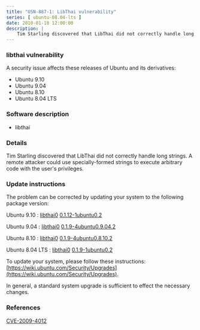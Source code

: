 ```yaml
---
title: "USN-887-1: LibThai vulnerability"
series: [ ubuntu-08.04-lts ]
date: 2010-01-18 12:00:00
description: |
    Tim Starling discovered that LibThai did not correctly handle long strings. A remote attacker could use specially-formed strings to execute arbitrary code with the user&#39;s privileges. 
--- 
```

 
### libthai vulnerability

A security issue affects these releases of Ubuntu and its derivatives:

* Ubuntu 9.10
* Ubuntu 9.04
* Ubuntu 8.10
* Ubuntu 8.04 LTS

### Software description

* libthai 

### Details

Tim Starling discovered that LibThai did not correctly handle long strings. A remote attacker could use specially-formed strings to execute arbitrary code with the user&#39;s privileges. 

### Update instructions

The problem can be corrected by updating your system to the following package version:

Ubuntu 9.10
 : [libthai0](https://launchpad.net/ubuntu/+source/libthai) <span> [0.1.12-1ubuntu0.2](https://launchpad.net/ubuntu/+source/libthai/0.1.12-1ubuntu0.2) </span> 

Ubuntu 9.04
 : [libthai0](https://launchpad.net/ubuntu/+source/libthai) <span> [0.1.9-4ubuntu0.9.04.2](https://launchpad.net/ubuntu/+source/libthai/0.1.9-4ubuntu0.9.04.2) </span> 

Ubuntu 8.10
 : [libthai0](https://launchpad.net/ubuntu/+source/libthai) <span> [0.1.9-4ubuntu0.8.10.2](https://launchpad.net/ubuntu/+source/libthai/0.1.9-4ubuntu0.8.10.2) </span> 

Ubuntu 8.04 LTS
 : [libthai0](https://launchpad.net/ubuntu/+source/libthai) <span> [0.1.9-1ubuntu0.2](https://launchpad.net/ubuntu/+source/libthai/0.1.9-1ubuntu0.2) </span> 

To update your system, please follow these instructions: [https://wiki.ubuntu.com/Security/Upgrades](https://wiki.ubuntu.com/Security/Upgrades).

In general, a standard system upgrade is sufficient to effect the necessary changes. 

### References

 [CVE-2009-4012](http://people.ubuntu.com/~ubuntu-security/cve/CVE-2009-4012)
 
